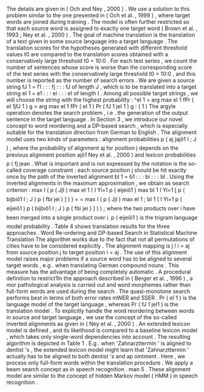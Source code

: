 The details are given in ( Och and Ney , 2000 ) . 
We use a solution to this problem similar to the one presented in ( Och et al. , 1999 ) , where target words are joined during training . 
The model is often further restricted so that each source word is assigned to exactly one target word ( Brown et al. , 1993 ; Ney et al. , 2000 ) . 
The goal of machine translation is the translation of a text given in some source language into a target language . 
The translation scores for the hypotheses generated with different threshold values t0 are compared to the translation scores obtained with a conservatively large threshold t0 = 10:0 . For each test series , we count the number of sentences whose score is worse than the corresponding score of the test series with the conservatively large threshold t0 = 10:0 , and this number is reported as the number of search errors . 
We are given a source string fJ 1 = f1 : : : fj : : : fJ of length J , which is to be translated into a target string eI 1 = e1 : : : ei : : : eI of length I . Among all possible target strings , we will choose the string with the highest probability : ^eI 1 = arg max eI 1 fPr ( eI 1jfJ 1 ) g = arg max eI 1 fPr ( eI 1 ) Pr ( fJ 1 jeI 1 ) g : ( 1 ) The argyle operation denotes the search problem , i.e . the generation of the output sentence in the target language . 
In Section 3 , we introduce our novel concept to word reordering and a DP-based search , which is especially suitable for the translation direction from German to English . 
The alignment model uses two kinds of parameters : alignment probabilities p ( aj jajô1 I ; J ) , where the probability of alignment aj for position j depends on the previous alignment position ajô1 Ney et al. , 2000 ) and lexicon probabilities p ( fj jean . 
What is important and is not expressed by the notation is the so-called coverage constraint : each source position j should be hit exactly once by the path of the inverted alignment bI 1 = b1 : : : bi : : : bI . Using the inverted alignments in the maximum approximation , we obtain as search criterion : max I ( p ( JjI ) max eI 1 ( I Yi=1 p ( eijeiô1 ) max bI 1 I Yi=1 [ p ( bijbiô1 I ; J ) p ( fbi jei ) ] ) ) = = max I ( p ( JjI ) max eI 1 ; bI 1 ( I Yi=1 p ( eijeiô1 ) p ( bijbiô1 I ; J ) p ( fbi jei ) ] ) ) ; where the two products over i have been merged into a single product over i. p ( eijeiô1 ) is the trigram language model probability . 
Table 4 shows translation results for the three approaches . 
Word Re-ordering and DP-based Search in Statistical Machine Translation
The algorithm works due to the fact that not all permutations of cities have to be considered explicitly . 
The alignment mapping is j ! i = aj from source position j to target position i = aj . The use of this alignment model raises major problems if a source word has to be aligned to several target words , e.g . when translating German compound nouns . 
This measure has the advantage of being completely automatic . 
A procedural definition to restrict1In the approach described in ( Berger et al. , 1996 ) , a mor pathological analysis is carried out and word morphemes rather than full-form words are used during the search . 
The quasi-monotone search performs best in terms of both error rates mWER and SSER . 
Pr ( eI 1 ) is the language model of the target language , whereas Pr ( fJ 1 jeI1 ) is the translation model . 
To explicitly handle the word reordering between words in source and target language , we use the concept of the so-called inverted alignments as given in ( Ney et al. , 2000 ) . 
An extended lexicon model is defined , and its likelihood is compared to a baseline lexicon model , which takes only single-word dependencies into account . 
The resulting algorithm is depicted in Table 1 . 
E.g . when 'Zahnarzttermin ' is aligned to dentist 's , the extended lexicon model might learn that 'Zahnarzttermin ' actually has to be aligned to both dentist 's and ap ointment . 
Here , we process only full-form words within the translation procedure . 
We apply a beam search concept as in speech recognition . 
man 5 . 
These alignment model are similar to the concept of hidden Markov model ( HMM ) in speech recognition . 